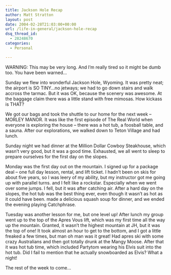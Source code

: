 ```yaml
---
title: Jackson Hole Recap
author: Matt Stratton
layout: post
date: 2004-02-28T21:03:00+00:00
url: /life-in-general/jackson-hole-recap
dsq_thread_id:
  - 28248670
categories:
  - Personal

---
```

WARNING: This may be very long. And I&#8217;m really tired so it might be dumb too. You have been warned&#8230;

Sunday we flew into wonderful Jackson Hole, Wyoming. It was pretty neat; the airport is SO TINY&#8230;no jetways; we had to go down stairs and walk accross the tarmac. But it was OK, because the scenery was awesome. At the baggage claim there was a little stand with free mimosas. How kickass is THAT?

We got our bags and took the shuttle to our home for the next week &#8211; MORLEY MANOR. It was like the first episode of The Real World when everyone is exploring the house &#8211; there was a hot tub, a foosball table, and a sauna. After our explorations, we walked down to Teton Village and had lunch.

Sunday night we had dinner at the Million Dollar Cowboy Steakhouse, which wasn&#8217;t very good, but it was a good time. Exhausted, we all went to sleep to prepare ourselves for the first day on the slopes.

Monday was the first day out on the mountain. I signed up for a package deal &#8211; one full day lesson, rental, and lift ticket. I hadn&#8217;t been on skis for about five years, so I was leery of my ability, but my instructor got me going up with parallel turns. and I felt like a rockstar. Especially when we went over some jumps. I fell, but it was after catching air. After a hard day on the slopes, the hot tub was the best thing ever, even though it wasn&#8217;t as hot as it could have been. made a delicious squash soup for dinner, and we ended the evening playing Catchphrase.

Tuesday was another lesson for me, but one level up! After lunch my group went up to the top of the Apres Vous lift, which was my first time all the way up the mountain. Granted, it wasn&#8217;t the highest mountain at JH, but it was the top of one! It took almost an hour to get to the bottom, and I got a little freaked a few times, but man oh man was it great! Had apres ski with some crazy Australians and then got totally drunk at the Mangy Moose. After that it was hot tub time, which included Partytom wearing his Elvis suit into the hot tub. Did I fail to mention that he actually snowboarded as Elvis? What a night!

The rest of the week to come&#8230;